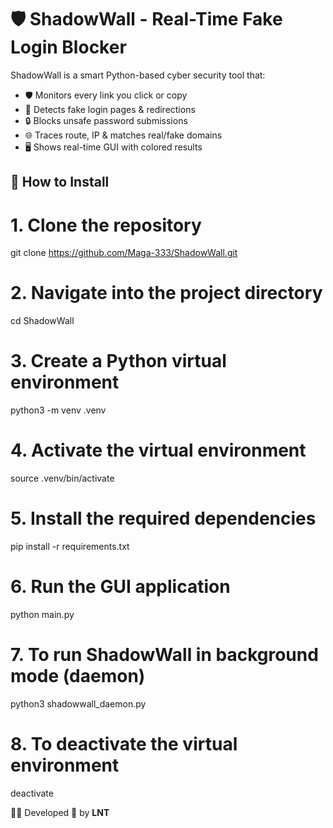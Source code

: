 # 🛡️ ShadowWall - Real-Time Fake Login Blocker

ShadowWall is a smart Python-based cyber security tool that:

- 🛡️ Monitors every link you click or copy
- 🔗 Detects fake login pages & redirections
- 🔒 Blocks unsafe password submissions
- 🌐 Traces route, IP & matches real/fake domains
- 🖥️ Shows real-time GUI with colored results

## 🔧 How to Install
# 1. Clone the repository
git clone https://github.com/Maga-333/ShadowWall.git

# 2. Navigate into the project directory
cd ShadowWall

# 3. Create a Python virtual environment
python3 -m venv .venv

# 4. Activate the virtual environment
source .venv/bin/activate

# 5. Install the required dependencies
pip install -r requirements.txt

# 6. Run the GUI application
python main.py

# 7. To run ShadowWall in background mode (daemon)
python3 shadowwall_daemon.py

# 8. To deactivate the virtual environment
deactivate


👨‍💻 Developed 💛 by **LNT**
